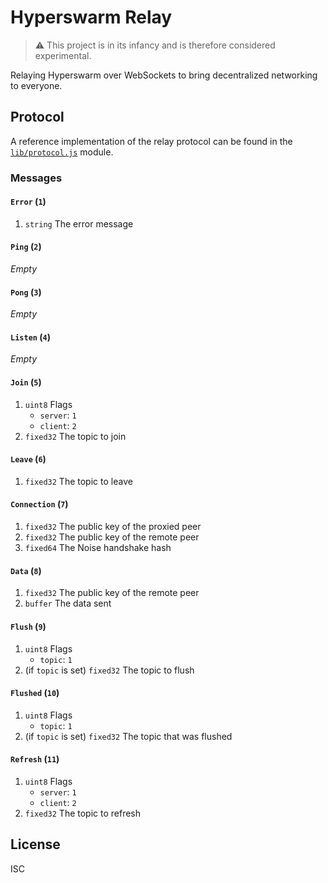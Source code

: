 # Hyperswarm Relay

> :warning: This project is in its infancy and is therefore considered experimental.

Relaying Hyperswarm over WebSockets to bring decentralized networking to everyone.

## Protocol

A reference implementation of the relay protocol can be found in the [`lib/protocol.js`](lib/protocol.js) module.

### Messages

#### `Error` (`1`)

1.  `string` The error message

#### `Ping` (`2`)

_Empty_

#### `Pong` (`3`)

_Empty_

#### `Listen` (`4`)

_Empty_

#### `Join` (`5`)

1.  `uint8` Flags
    - `server`: `1`
    - `client`: `2`
2.  `fixed32` The topic to join

#### `Leave` (`6`)

1.  `fixed32` The topic to leave

#### `Connection` (`7`)

1.  `fixed32` The public key of the proxied peer
1.  `fixed32` The public key of the remote peer
1.  `fixed64` The Noise handshake hash

#### `Data` (`8`)

1.  `fixed32` The public key of the remote peer
2.  `buffer` The data sent

#### `Flush` (`9`)

1.  `uint8` Flags
    - `topic`: `1`
2.  (if `topic` is set) `fixed32` The topic to flush

#### `Flushed` (`10`)

1.  `uint8` Flags
    - `topic`: `1`
2.  (if `topic` is set) `fixed32` The topic that was flushed

#### `Refresh` (`11`)

1.  `uint8` Flags
    - `server`: `1`
    - `client`: `2`
2.  `fixed32` The topic to refresh

## License

ISC

